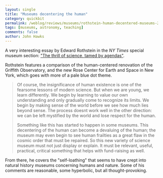 ```yaml
---
layout: single 
title: "Museums decentering the human" 
category: quickbit
permalink: /weblog/reviews/museums/rothstein-human-decentered-museums-2010.html
tags: [museums, astronomy, teaching] 
comments: false 
author: John Hawks 
---
```


A very interesting essay by Edward Rothstein in the <i>NY Times</i> special museum section: <a href="http://www.nytimes.com/2010/03/18/arts/artsspecial/18SCIENCE.html">"The thrill of science, tamed by agendas"</a>. 

Rothstein features a comparison of the human-centered renovation of the Griffith Observatory, and the new Rose Center for Earth and Space in New York, which goes with more of a pale blue dot theme. 

<blockquote>Of course, the insignificance of human existence is one of the fearsome lessons of modern science. But when we are young, we learn differently. We begin by learning to value our own understanding and only gradually come to recognize its limits. We begin by making sense of the world before we see how much lies beyond sense. The process doesnt work well in the other direction: we can be left mystified by the world and lose respect for the human.

Something like this has started to happen in some museums. This decentering of the human can become a devaluing of the human; the museum may even begin to see human frailties as a great flaw in the cosmic order that must be repaired. So this new variety of science museum must not just display or explain. It must be relevant, useful, practical, critical  something that helps with fund-raising as well.</blockquote>

From there, he covers the "self-loathing" that seems to have crept into natural history museums concerning humans and nature. Some of his comments are reasonable, some hyperbolic, but all thought-provoking. 

